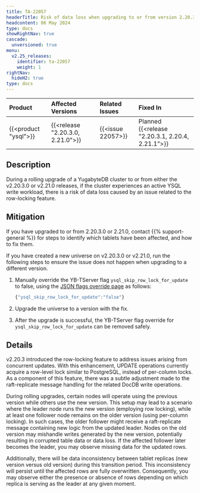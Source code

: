 ```yaml
---
title: TA-22057
headerTitle: Risk of data loss when upgrading to or from version 2.20.3.0 or 2.21.0
headcontent: 06 May 2024
type: docs
showRightNav: true
cascade:
  unversioned: true
menu:
  v2.25_releases:
    identifier: ta-22057
    weight: 1
rightNav:
  hideH2: true
type: docs
---
```


|          Product           |  Affected Versions  |  Related Issues   | Fixed In |
| :------------------------- | :------------------ | :---------------- | :------- |
| {{<product "ysql">}}       | {{<release "2.20.3.0, 2.21.0">}} | {{<issue 22057>}} | Planned {{<release "2.20.3.1, 2.20.4, 2.21.1">}}      |

## Description

During a rolling upgrade of a YugabyteDB cluster to or from either the v2.20.3.0 or v2.21.0 releases, if the cluster experiences an active YSQL write workload, there is a risk of data loss caused by an issue related to the row-locking feature.

## Mitigation

If you have upgraded to or from 2.20.3.0 or 2.21.0, contact {{% support-general %}} for steps to identify which tablets have been affected, and how to fix them.

If you have created a new universe on v2.20.3.0 or v2.21.0, run the following steps to ensure the issue does not happen when upgrading to a different version.

1. Manually override the YB-TServer flag `ysql_skip_row_lock_for_update` to false, using the [JSON flags override page](../../../yugabyte-platform/manage-deployments/edit-config-flags/#add-flags) as follows:

    ```js
    {"ysql_skip_row_lock_for_update":"false"}
    ```

1. Upgrade the universe to a version with the fix.

1. After the upgrade is successful, the YB-TServer flag override for `ysql_skip_row_lock_for_update` can be removed safely.

## Details

v2.20.3 introduced the row-locking feature to address issues arising from concurrent updates. With this enhancement, UPDATE operations currently acquire a row-level lock similar to PostgreSQL, instead of per-column locks. As a component of this feature, there was a subtle adjustment made to the raft-replicate message handling for the related DocDB write operations.

During rolling upgrades, certain nodes will operate using the previous version while others use the new version. This setup may lead to a scenario where the leader node runs the new version (employing row locking), while at least one follower node remains on the older version (using per-column locking). In such cases, the older follower might receive a raft-replicate message containing new logic from the updated leader. Nodes on the old version may mishandle writes generated by the new version, potentially resulting in corrupted table data or data loss. If the affected follower later becomes the leader, you may observe missing data for the updated rows.

Additionally, there will be data inconsistency between tablet replicas (new version versus old version) during this transition period. This inconsistency will persist until the affected rows are fully overwritten. Consequently, you may observe either the presence or absence of rows depending on which replica is serving as the leader at any given moment.
